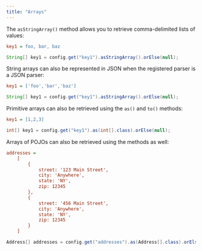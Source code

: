 ```yaml
---
title: "Arrays"
---
```


The `asStringArray()` method allows you to retrieve comma-delimited lists of values:

```ini
key1 = foo, bar, baz
```


```java
String[] key1 = config.get("key1").asStringArray().orElse(null);
```


String arrays can also be represented in JSON when the registered parser is a JSON parser:

```ini
key1 = ['foo','bar','baz']
```


```java
String[] key1 = config.get("key1").asStringArray().orElse(null);
```


Primitive arrays can also be retrieved using the `as()` and `to()` methods:

```ini
key1 = [1,2,3]
```


```java
int[] key1 = config.get("key1").as(int[].class).orElse(null);
```


Arrays of POJOs can also be retrieved using the methods as well:

```ini
addresses =
    [
        {
            street: '123 Main Street',
            city: 'Anywhere',
            state: 'NY',
            zip: 12345
        },
        {
            street: '456 Main Street',
            city: 'Anywhere',
            state: 'NY',
            zip: 12345
        }
    ]
```


```java
Address[] addresses = config.get("addresses").as(Address[].class).orElse(null);

```
